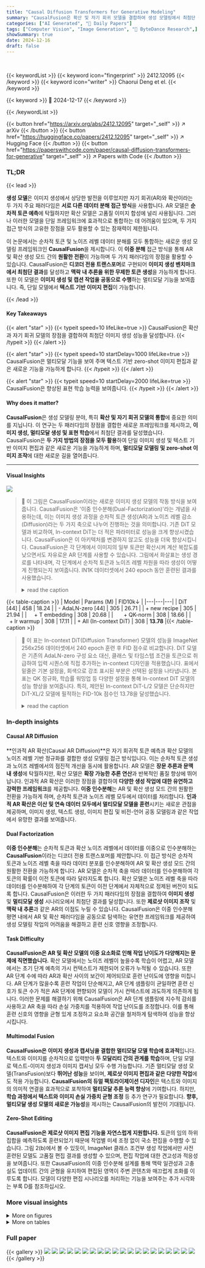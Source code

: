 ```yaml
---
title: "Causal Diffusion Transformers for Generative Modeling"
summary: "CausalFusion은 확산 및 자기 회귀 모델을 결합하여 생성 모델링에서 최첨단 결과를 달성하고 새로운 기능을 가능하게 합니다."
categories: ["AI Generated", "🤗 Daily Papers"]
tags: ["Computer Vision", "Image Generation", "🏢 ByteDance Research",]
showSummary: true
date: 2024-12-16
draft: false
---
```


<br>

{{< keywordList >}}
{{< keyword icon="fingerprint" >}} 2412.12095 {{< /keyword >}}
{{< keyword icon="writer" >}} Chaorui Deng et el. {{< /keyword >}}
 
{{< keyword >}} 🤗 2024-12-17 {{< /keyword >}}
 
{{< /keywordList >}}

{{< button href="https://arxiv.org/abs/2412.12095" target="_self" >}}
↗ arXiv
{{< /button >}}
{{< button href="https://huggingface.co/papers/2412.12095" target="_self" >}}
↗ Hugging Face
{{< /button >}}
{{< button href="https://paperswithcode.com/paper/causal-diffusion-transformers-for-generative" target="_self" >}}
↗ Papers with Code
{{< /button >}}




### TL;DR


{{< lead >}}

**생성 모델**은 이미지 생성에서 상당한 발전을 이루었지만 자기 회귀(AR)와 확산이라는 두 가지 주요 패러다임은 **서로 다른 데이터 분해 접근 방식**을 사용합니다. AR 모델은 **순차적 토큰 예측**에 탁월하지만 확산 모델은 고품질 이미지 합성에 널리 사용됩니다. 그러나 이러한 모델을 단일 프레임워크에 효과적으로 통합하는 데 어려움이 있으며, 두 가지 접근 방식의 고유한 장점을 모두 활용할 수 있는 잠재력이 제한됩니다.

이 논문에서는 순차적 토큰 및 노이즈 레벨 데이터 분해를 모두 통합하는 새로운 생성 모델링 프레임워크인 **CausalFusion**을 제시합니다. 이 **이중 분해** 접근 방식을 통해 AR 및 확산 생성 모드 간의 **원활한 전환**이 가능하며 두 가지 패러다임의 장점을 활용할 수 있습니다. CausalFusion은 **디코더 전용 트랜스포머**로 구현되어 **이미지 생성 벤치마크에서 최첨단 결과**를 달성하고 **맥락 내 추론을 위한 무제한 토큰 생성**을 가능하게 합니다. 또한 이 모델은 **이미지 생성 및 캡션 작업을 공동으로 수행**하는 멀티모달 기능을 보여줍니다. 즉, 단일 모델에서 **텍스트 기반 이미지 편집**이 가능합니다.

{{< /lead >}}


#### Key Takeaways

{{< alert "star" >}}
{{< typeit speed=10 lifeLike=true >}} CausalFusion은 확산과 자기 회귀 모델의 장점을 결합하여 최첨단 이미지 생성 성능을 달성합니다. {{< /typeit >}}
{{< /alert >}}

{{< alert "star" >}}
{{< typeit speed=10 startDelay=1000 lifeLike=true >}} CausalFusion은 멀티모달 기능을 보여 주며 텍스트 기반 zero-shot 이미지 편집과 같은 새로운 기능을 가능하게 합니다. {{< /typeit >}}
{{< /alert >}}

{{< alert "star" >}}
{{< typeit speed=10 startDelay=2000 lifeLike=true >}} CausalFusion은 향상된 표현 학습 능력을 보여줍니다. {{< /typeit >}}
{{< /alert >}}

#### Why does it matter?
**CausalFusion**은 생성 모델링 분야, 특히 **확산 및 자기 회귀 모델의 통합**에 중요한 의미를 지닙니다. 이 연구는 두 패러다임의 장점을 결합한 새로운 프레임워크를 제시하고, **이미지 생성, 멀티모달 생성 및 표현 학습**에서 최첨단 결과를 달성했습니다. CausalFusion은 **두 가지 방법의 장점을 모두 활용**하여 단일 이미지 생성 및 텍스트 기반 이미지 편집과 같은 새로운 기능을 가능하게 하며, **멀티모달 모델링 및 zero-shot 이미지 조작**에 대한 새로운 길을 열어줍니다.

------
#### Visual Insights



![](https://arxiv.org/html/2412.12095/x1.png)

> 🔼 이 그림은 CausalFusion이라는 새로운 이미지 생성 모델의 작동 방식을 보여줍니다. CausalFusion은 '이중 인수분해(Dual-Factorization)'라는 개념을 사용하는데, 이는 이미지 생성 과정을 순차적 토큰 생성(AR)과 노이즈 레벨 감소(Diffusion)라는 두 가지 축으로 나누어 진행하는 것을 의미합니다.   기존 DiT 모델과 비교하여, In-context DiT는 더 적은 파라미터로 성능을 크게 향상시켰습니다. CausalFusion은 이 아키텍처를 변경하지 않고도 성능을 더욱 향상시킵니다.  CausalFusion은 각 단계에서 이미지의 일부 토큰만 확산시켜 계산 복잡도를 낮으면서도 자유로운 AR 단계를 사용할 수 있습니다. 그림에서 화살표는 생성 경로를 나타내며, 각 단계에서 순차적 토큰과 노이즈 레벨 차원을 따라 생성이 어떻게 진행되는지 보여줍니다. IN1K 데이터셋에서 240 epoch 동안 훈련된 결과를 사용했습니다.
> <details>
> <summary>read the caption</summary>
> Figure 1:  Illustration of Dual-Factorization. The arrow line indicates CausalFusion’s generation path, moving from one state to the next by jointly generating along the sequential and noise-level dimension at each step. Compared to DiT, our In-context DiT substantially improves results with fewer parameters. CausalFusion further enhances performance without changing the architecture or parameter count. Results were trained on IN1K for 240 epochs. CausalFusion adopts arbitrary AR steps for image generation, but each step only diffuses partial tokens, resulting in similar (or slightly lower) computational complexity.
> </details>





{{< table-caption >}}
| Model | Params (M) | FID10k↓ |
|---|---|---|
| DiT [44] | 458 | 18.24 |
| - AdaLN-zero [44] | 305 | 26.71 |
| + new recipe | 305 | 21.94 |
|     + T embedding | 308 | 20.68 |
|       + QK-norm | 308 | 18.66 |
|       + lr warmup | 308 | 17.11 |
| + All (In-context DiT) | 308 | **13.78** |{{< /table-caption >}}

> 🔼 이 표는 In-context DiT(Diffusion Transformer) 모델의 성능을 ImageNet 256x256 데이터셋에서 240 epoch 훈련 후 FID 점수로 비교합니다. DiT 모델은 기존의 AdaLN-zero 구성 요소 대신, 클래스 및 타임스텝 조건을 토큰으로 취급하여 입력 시퀀스에 직접 추가하는 in-context 디자인을 적용했습니다. 표에서 밑줄은 기본 설정을, 회색으로 강조 표시된 부분은 선택된 설정을 나타냅니다. 본 표는 QK 정규화, 학습률 워밍업 등 다양한 설정을 통해 In-context DiT 모델의 성능 향상을 보여줍니다. 특히, 제안된 In-context DiT-L/2 모델은 단순하지만 DiT-XL/2 모델에 필적하는 FID-10k 점수인 13.78을 달성했습니다.
> <details>
> <summary>read the caption</summary>
> Table 1: In-context DiT baseline. ImageNet 256×\times×256, 240 epoch. Baseline settings are marked by underlines and selected settings highlighted in gray.
> </details>





### In-depth insights


#### Causal AR Diffusion
**인과적 AR 확산(Causal AR Diffusion)**은 자기 회귀적 토큰 예측과 확산 모델의 노이즈 레벨 기반 정규화를 결합한 생성 모델링 접근 방식입니다. 이는 순차적 토큰 생성과 노이즈 레벨에서의 점진적 개선을 동시에 활용합니다. AR 모델은 **장문 추론과 문맥 내 생성**에 탁월하지만, 확산 모델은 **확장 가능한 추론 연산**과 반복적인 품질 향상에 뛰어납니다. 인과적 AR 확산은 이러한 장점을 결합하여 **다양한 생성 작업에 대한 유연하고 강력한 프레임워크**를 제공합니다. **이중 인수분해**는 AR 및 확산 생성 모드 간의 원활한 전환을 가능하게 하며, 순차적 토큰과 노이즈 레벨 모두에서 데이터를 처리합니다. **인과적 AR 확산은 이산 및 연속 데이터 모두에서 멀티모달 모델을 훈련**시키는 새로운 관점을 제공하며, 이미지 생성, 텍스트 생성, 이미지 편집 및 비전-언어 공동 모델링과 같은 작업에서 유망한 결과를 보여줍니다.

#### Dual Factorization
**이중 인수분해**는 순차적 토큰과 확산 노이즈 레벨에서 데이터를 이중으로 인수분해하는 **CausalFusion**이라는 디코더 전용 트랜스포머를 제안합니다. 이 접근 방식은 순차적 토큰과 노이즈 레벨 축을 따라 데이터 분포를 인수분해하여 AR 및 확산 생성 모드 간의 원활한 전환을 가능하게 합니다. AR 모델은 순차적 축을 따라 데이터를 인수분해하여 각 토큰의 확률이 이전 토큰에 따라 달라지도록 합니다. 확산 모델은 노이즈 레벨 축을 따라 데이터를 인수분해하여 각 단계의 토큰이 이전 단계에서 자체적으로 정제된 버전이 되도록 합니다. CausalFusion은 이러한 두 가지 패러다임의 장점을 결합하여 **이미지 생성** 및 **멀티모달 생성** 시나리오에서 최첨단 결과를 달성합니다. 또한 **제로샷 이미지 조작** 및 **맥락 내 추론**과 같은 AR의 이점도 누릴 수 있습니다. CausalFusion은 이중 인수분해 평면 내에서 AR 및 확산 패러다임을 공동으로 탐색하는 유연한 프레임워크를 제공하여 생성 모델링 작업의 어려움을 해결하고 훈련 신호 영향을 조정합니다.

#### Task Difficulty
**CausalFusion은 AR 및 확산 모델의 이중 요소화로 인해 작업 난이도가 다양해지는 문제에 직면했습니다.** 확산 모델에서는 노이즈 레벨이 높을수록 학습이 어렵고, AR 모델에서는 초기 단계 예측의 가시 컨텍스트가 제한되어 오류가 누적될 수 있습니다. 또한 AR 단계 수에 따라 AR과 확산 사이의 보간이 제어되므로 훈련 난이도에 영향을 미칩니다. AR 단계가 많을수록 훈련 작업이 단순해지고, AR 단계 샘플링이 균일하면 훈련 신호가 토큰 수가 적은 AR 단계에 편향되어 모델이 가시 컨텍스트에 과도하게 의존하게 됩니다. 이러한 문제를 해결하기 위해 CausalFusion은 AR 단계 샘플링에 지수적 감쇠를 사용하고 AR 축을 따라 손실 가중치를 적용하여 작업 난이도를 조정합니다. 이를 통해 훈련 신호의 영향을 균형 있게 조정하고 요소화 공간을 철저하게 탐색하여 성능을 향상시킵니다.

#### Multimodal Fusion
**CausalFusion은 이미지 생성과 캡셔닝을 결합한 멀티모달 모델 학습에 효과적**입니다. 텍스트와 이미지를 순차적으로 입력받아 **두 모달리티 간의 관계를 학습**하며, 단일 모델로 텍스트-이미지 생성과 이미지 캡셔닝 모두 수행 가능합니다. 기존 멀티모달 생성 모델(TransFusion)보다 **뛰어난 성능**을 보이며, **제로샷 이미지 편집과 같은 다양한 작업**에도 적용 가능합니다. **CausalFusion의 듀얼 팩토라이제이션 디자인**은 텍스트와 이미지의 의미적 연결을 효과적으로 포착하여 **멀티모달 추론 능력 향상**에 기여합니다. 하지만, **학습 과정에서 텍스트와 이미지 손실 가중치 균형 조정** 등 추가 연구가 필요합니다. **향후, 멀티모달 생성 모델의 새로운 가능성**을 제시하는 CausalFusion의 발전이 기대됩니다.

#### Zero-Shot Editing
**CausalFusion은 제로샷 이미지 편집 기능을 자연스럽게 지원합니다.** 토큰의 임의 하위 집합을 예측하도록 훈련되었기 때문에 작업별 미세 조정 없이 국소 편집을 수행할 수 있습니다. 그림 2(b)에서 볼 수 있듯이, ImageNet 클래스 조건부 생성 작업에서만 사전 훈련된 모델도 고품질 편집 결과를 생성할 수 있으며, 편집 작업에 대한 견고성과 적응성을 보여줍니다. 또한 CausalFusion의 이중 인수분해 설계를 통해 맥락 일관성과 고충실도 업데이트 간의 균형을 유지하여 편집된 영역이 주변 콘텐츠와 매끄럽게 조화를 이루도록 합니다. 모델이 다양한 편집 시나리오를 처리하는 기능을 보여주는 추가 시각화는 부록 D를 참조하십시오.


### More visual insights

<details>
<summary>More on figures
</summary>


![](https://arxiv.org/html/2412.12095/x2.png)

> 🔼 (a) CausalFusion-XL/2 모델로 생성된 샘플 이미지들입니다. ImageNet 512x512 해상도 데이터셋으로 800 에포크 동안 학습되었고, DDPM 250 스텝, CFG=4.0 설정으로 생성되었습니다.  이 그림은 CausalFusion 모델의 이미지 생성 능력을 보여주는 다양한 샘플들을 제시합니다. 고품질의 다양한 이미지들이 생성되었음을 확인할 수 있으며, 이는 CausalFusion이 복잡한 이미지 분포를 학습했음을 시사합니다.  샘플들은 사실적인 동물, 사물, 풍경 등 다양한 범주를 포괄하고 있습니다. 이러한 결과는 CausalFusion이 ImageNet 데이터셋의 다양한 클래스에 걸쳐 효과적으로 일반화될 수 있음을 보여줍니다.
> <details>
> <summary>read the caption</summary>
> (a) Samples generated by CausalFusion-XL/2, ImageNet 512×\times×512, 800 epoch, DDPM 250 steps, CFG=4.0
> </details>



![](https://arxiv.org/html/2412.12095/x3.png)

> 🔼 CausalFusion-XL/2 모델을 사용하여 ImageNet 512x512 해상도 이미지에서 800 epoch 동안 훈련한 제로샷 이미지 편집 결과입니다. 왼쪽에 있는 원본 이미지를 생성한 후, 이미지의 중앙, 상반부 또는 하반부를 마스킹하고 새로운 클래스 조건을 사용하여 이미지를 재생성합니다. 6장에서 자세한 내용을 확인할 수 있습니다. 이 그림은 중앙, 상반부, 하반부 마스킹과 같은 다양한 마스킹 기법과 새로운 클래스 조건을 적용하여 이미지가 어떻게 편집되는지를 보여줍니다. 제로샷 이미지 편집은 모델이 특정 편집 작업에 대해 명시적으로 학습되지 않았음에도 불구하고 편집을 수행할 수 있음을 의미합니다.
> <details>
> <summary>read the caption</summary>
> (b) Zero-shot image editing results generated by CausalFusion-XL/2, ImageNet 512×\times×512, 800 epoch. We first generate the original image (those on the left), then mask out its centre region, top-half, or bottom-half, and regenerate the image with new class conditions. Details are discussed in Sec 6.
> </details>



![](https://arxiv.org/html/2412.12095/x4.png)

> 🔼 이 그림은 CausalFusion 모델의 시각화 결과를 보여줍니다. 모든 샘플은 ImageNet-1K 클래스 조건부 생성 작업으로만 훈련된 모델에 의해 생성되었으며, CausalFusion의 제로샷 이미지 조작 능력을 보여줍니다. (a)는 CausalFusion-XL/2 모델을 사용하여 ImageNet 512x512 해상도에서 800 epoch, DDPM 250 step, CFG=4.0으로 생성한 샘플들을 보여줍니다. (b)는 CausalFusion-XL/2 모델을 사용하여 ImageNet 512x512 해상도에서 800 epoch으로 생성한 제로샷 이미지 편집 결과를 보여줍니다. 먼저 원본 이미지(왼쪽)를 생성한 다음 중앙 영역, 상반부 또는 하반부를 마스크하고 새로운 클래스 조건으로 이미지를 다시 생성합니다. 자세한 내용은 섹션 6에서 설명합니다. 추가 시각화 결과는 부록 D를 참조하십시오.
> <details>
> <summary>read the caption</summary>
> Figure 2: Visualization results. All samples are generated by models trained only on ImageNet-1K class-conditional generation task, demonstrating CausalFusion’s zero-shot image manipulation ability. See more visualization results in Appendix D.
> </details>



![](https://arxiv.org/html/2412.12095/x5.png)

> 🔼 이 그림은 DiT와 CausalFusion 아키텍처의 차이점을 보여줍니다. (a) DiT는 전체 이미지 토큰을 입력으로 받아 어댑티브 레이어 정규화를 통해 조건화를 통합합니다. 모든 노이즈 토큰 xt는 전체 어텐션 관찰과 함께 DiT에 입력되어 처리 중 입력에 대한 포괄적인 모델링이 가능합니다. (b) CausalFusion은 모든 입력 양식을 동일하게 처리하고, 이전에 디노이징된 토큰과 기타 문맥 입력을 조건으로 사용하면서 각 단계에서 이미지 토큰의 무작위 하위 집합 xt,κs를 디노이징합니다. 이 방법은 마스크된 특징 예측 모델의 정신을 구현하여 부분 관찰을 통해 이미지를 재구성하도록 모델을 강제합니다.
> <details>
> <summary>read the caption</summary>
> Figure 3: Conceptual comparison between the DiT and CausalFusion architectures. a) DiT incorporates conditioning via adaptive layer normalization, processing a fixed-size set of entire image tokens as input. All the noise tokens xtsubscript𝑥𝑡x_{t}italic_x start_POSTSUBSCRIPT italic_t end_POSTSUBSCRIPT are fed into DiT with full attention observation, enabling comprehensive modeling of the input during processing. b) CausalFusion treats all input modalities equally in an in-context manner, denoising a random subset of image tokens xt,κssubscript𝑥𝑡subscript𝜅𝑠x_{t,\kappa_{s}}italic_x start_POSTSUBSCRIPT italic_t , italic_κ start_POSTSUBSCRIPT italic_s end_POSTSUBSCRIPT end_POSTSUBSCRIPT at each step while causally conditioning on previously denoised tokens x0,1:κs−1subscript𝑥:01subscript𝜅𝑠1x_{0,1:\kappa_{s-1}}italic_x start_POSTSUBSCRIPT 0 , 1 : italic_κ start_POSTSUBSCRIPT italic_s - 1 end_POSTSUBSCRIPT end_POSTSUBSCRIPT, and other contextual inputs. This approach enforces the model to reconstruct the image with partial observation, embodying the spirit of masked feature prediction models [24, 67, 35].
> </details>



![](https://arxiv.org/html/2412.12095/x6.png)

> 🔼 (a) CausalFusion에서 생성된 샘플들. ImageNet 512x512, 800 에포크, DDPM 250 스텝, CFG=4.0. 모든 샘플은 ImageNet-1K 클래스 조건부 생성 작업으로만 훈련된 모델에 의해 생성되었으며, CausalFusion의 제로샷 이미지 조작 기능을 보여줍니다. 부록 D에서 더 많은 시각화 결과를 참조하세요.
> <details>
> <summary>read the caption</summary>
> (a)
> </details>



![](https://arxiv.org/html/2412.12095/x7.png)

> 🔼 (b) CausalFusion-XL/2를 사용하여 생성된 zero-shot 이미지 편집 결과. ImageNet 512x512, 800 epoch. 먼저 원본 이미지(왼쪽)를 생성한 다음, 중앙 영역, 상반부 또는 하반부를 마스킹하고 새로운 클래스 조건으로 이미지를 다시 생성합니다. 자세한 내용은 섹션 6에서 설명합니다. 이 예시들은 CausalFusion이 이미지의 특정 부분을 마스킹하고 새로운 클래스 조건을 제공함으로써 이미지를 수정할 수 있음을 보여줍니다. 예를 들어, 꽃 이미지의 중앙을 마스킹하고 '곰인형' 조건을 제공하면, 마스킹된 영역이 곰인형으로 채워진 이미지가 생성됩니다.
> <details>
> <summary>read the caption</summary>
> (b)
> </details>



![](https://arxiv.org/html/2412.12095/x8.png)

> 🔼 (c) AR 손실 가중치는 어려운 샘플에서 더 나은 학습을 용이하게 함으로써 성능을 향상시킵니다. 표에서 밑줄 친 항목은 기준 설정이고 회색 블록으로 강조 표시된 설정은 선택된 설정입니다. AR 손실 가중치 λ가 증가하면 Seval=1과 Seval=2에서 성능이 향상됩니다.
> <details>
> <summary>read the caption</summary>
> (c)
> </details>



![](https://arxiv.org/html/2412.12095/x9.png)

> 🔼 이 그림은 CausalFusion 모델 학습 과정에서 AR 단계 수, 토큰 분포, 검증 손실 간의 관계를 보여줍니다. (a)는 AR 단계 수에 따른 학습 손실을 나타냅니다. AR 단계 수가 증가할수록 학습 손실이 감소하는 경향을 보입니다. (b)는 각 AR 단계에서 예측되는 토큰 수의 분포를 보여줍니다. 균일 샘플링을 사용하는 경우, 적은 수의 토큰이 예측되는 AR 단계가 지배적으로 나타납니다. (c)는 AR 단계 수에 따른 검증 손실을 나타냅니다. 학습 손실과 마찬가지로, 후반 AR 단계의 검증 손실이 초반 AR 단계보다 낮습니다. 이는 AR 단계가 진행될수록 학습 난이도가 낮아짐을 시사하며, AR 단계 수, 토큰 분포, 학습 및 검증 손실을 조정하여 CausalFusion 모델의 성능을 향상시킬 수 있음을 보여줍니다.
> <details>
> <summary>read the caption</summary>
> Figure 4:  (a) Training loss using different number of AR steps. (b) Distribution of |κs|subscript𝜅𝑠|\kappa_{s}|| italic_κ start_POSTSUBSCRIPT italic_s end_POSTSUBSCRIPT |. (c) Validation loss at difference AR steps.
> </details>



![](https://arxiv.org/html/2412.12095/x10.png)

> 🔼 (a) CausalFusion으로 생성된 샘플들입니다. ImageNet 512x512, 800 epoch, DDPM 250 steps, CFG=4.0로 훈련되었습니다. CausalFusion은 ImageNet-1K 클래스 조건부 생성 작업에서만 훈련되었음에도 불구하고 제로샷 이미지 조작 능력을 보여줍니다. 부록 D에서 더 많은 시각화 결과를 확인할 수 있습니다.
> <details>
> <summary>read the caption</summary>
> (a)
> </details>



![](https://arxiv.org/html/2412.12095/x11.png)

> 🔼 이 이미지는 CausalFusion-XL/2 모델을 사용하여 ImageNet 512x512 해상도에서 생성된 제로샷 이미지 편집 결과를 보여줍니다. 모델은 800 epoch 동안 학습되었으며, 왼쪽의 이미지들은 원본 이미지입니다. 편집은 이미지의 중앙, 상반부 또는 하반부를 마스킹하고 새로운 클래스 조건으로 이미지를 다시 생성하여 수행되었습니다. 이 그림은 CausalFusion 모델이 사전 학습만으로도 다양한 제로샷 이미지 편집 작업을 수행할 수 있음을 보여주는 예시입니다. 6장에서 자세한 내용을 확인할 수 있습니다.
> <details>
> <summary>read the caption</summary>
> (b)
> </details>



![](https://arxiv.org/html/2412.12095/x12.png)

> 🔼 (c) AR 손실 가중치는 어려운 샘플에서 더 나은 학습을 용이하게 함으로써 성능을 향상시킵니다. 표 3(c)는 AR 손실 가중치를 다르게 설정하여 실험한 결과를 보여줍니다. AR 단계가 진행될수록 가시 컨텍스트의 지역성이 높아지기 때문에 생성 작업이 더 쉬워집니다. 반대로, 초기 AR 단계에서의 예측은 시각적 컨텍스트 내에서 비-지역적 종속성 학습을 용이하게 하여 생성 모델링에 도움이 됩니다. 따라서 초기 AR 단계의 손실 가중치를 높게 설정하는 것이 생성 모델링 성능 향상에 도움이 될 수 있습니다.
> <details>
> <summary>read the caption</summary>
> (c)
> </details>



![](https://arxiv.org/html/2412.12095/extracted/6075434/figs/xl512_360_cfg4.0.jpg)

> 🔼 (a) 텍스트-이미지 생성 샘플입니다. 주어진 텍스트 프롬프트에 따라 CausalFusion-XL 모델이 생성한 이미지 샘플들을 보여줍니다. 각 샘플 아래에는 해당 이미지 생성에 사용된 텍스트 프롬프트가 적혀 있습니다. 이 그림은 CausalFusion 모델이 텍스트 프롬프트를 얼마나 잘 이해하고 그에 맞는 이미지를 생성하는지 보여주는 예시입니다.
> <details>
> <summary>read the caption</summary>
> (a) Samples on Text-to-Image generation.
> </details>



![](https://arxiv.org/html/2412.12095/extracted/6075434/figs/xl512_387_cfg4.0.jpg)

> 🔼 이 그림들은 CausalFusion XL 모델이 이미지 캡셔닝 작업을 수행한 결과를 보여줍니다. 모델은 ImageNet 캡션 데이터로 훈련되었으며, 주어진 이미지에 대해 묘사적인 캡션을 생성합니다. 예시로, '빨간색과 흰색의 스테인리스 스틸 식기세척기와 나무 캐비닛이 있는 주방', '의자에 앉아 있는 고양이' 와 같은 캡션이 생성되었습니다.
> <details>
> <summary>read the caption</summary>
> (b) Samples on Image Caption generation.
> </details>



![](https://arxiv.org/html/2412.12095/extracted/6075434/figs/xl512_817_cfg4.0.jpg)

> 🔼 이 그림은 CausalFusion XL 모델의 multimodal 생성 능력을 보여줍니다. 모델은 ImageNet 재캡션 데이터로 학습되었습니다. (a)는 Text-to-Image 생성 결과로, 텍스트 프롬프트를 기반으로 이미지를 생성한 것을 보여줍니다. 각 샘플 아래에는 해당 텍스트 프롬프트가 표시됩니다. (b)는 Image Captioning 결과를 보여주며, 주어진 이미지에 대해 모델이 생성한 캡션이 이미지 아래에 표시됩니다. 단일 CausalFusion XL 모델이 이미지 생성과 캡션 생성 모두에서 우수한 성능을 보이는 것을 확인할 수 있습니다.
> <details>
> <summary>read the caption</summary>
> Figure 6: Multimodal generation. Results are generated by a single CausalFusion XL model trained on ImageNet recaption data.
> </details>



![](https://arxiv.org/html/2412.12095/extracted/6075434/figs/xl512_972_cfg4.0.jpg)

> 🔼 (a) CausalFusion에 의해 생성된 샘플. ImageNet 512x512, 800 epoch, DDPM 250 steps, CFG=4.0. CausalFusion-XL/2 모델로 생성된 이미지들입니다. 다양한 종류의 고품질 이미지 샘플들을 보여주고 있습니다.
> <details>
> <summary>read the caption</summary>
> (a)
> </details>



![](https://arxiv.org/html/2412.12095/extracted/6075434/figs/xl512_279_cfg2.0.jpg)

> 🔼 이 그림은 CausalFusion-XL/2 모델을 사용하여 ImageNet 512x512 해상도와 800 에포크로 학습하여 생성한 제로샷 이미지 편집 결과를 보여줍니다. 왼쪽에 있는 이미지는 원본 이미지이고, 가운데와 오른쪽 이미지는 원본 이미지의 중앙, 상단 절반 또는 하단 절반을 마스킹하고 새로운 클래스 조건으로 이미지를 재생성한 결과입니다. 이는 CausalFusion 모델이 작업별 미세 조정 없이도 국소 편집을 수행할 수 있는 능력을 보여줍니다. 자세한 내용은 6장을 참조하세요.
> <details>
> <summary>read the caption</summary>
> (b)
> </details>



![](https://arxiv.org/html/2412.12095/extracted/6075434/figs/xl512_975_cfg2.0.jpg)

> 🔼 이 그림은 CausalFusion 모델의 일반화된 인과 어텐션 마스크를 보여줍니다. 입력 시퀀스는 κ₁, κ₂, κ₃ 세 개의 AR 단계로 구성되며, 각각 2개, 2개, 3개의 토큰을 포함합니다. x₀,κ₁과 x₀,κ₂는 처음 두 AR 단계의 클린 토큰이고, xt,κ₁, xt,κ₂, xt,κ₃는 노이즈가 추가된 토큰입니다. 흰색 블록은 마스크된 어텐션을, 회색 블록은 마스크되지 않은 어텐션을 나타냅니다. 각 xt,κs는 자기 자신과 이전 AR 단계의 클린 토큰 x₀,κ₁:s-₁에만 집중합니다.
> <details>
> <summary>read the caption</summary>
> Figure 7: Generalized causal mask. In this case, the input sequence is organized to have 3 AR-steps κ1subscript𝜅1\kappa_{1}italic_κ start_POSTSUBSCRIPT 1 end_POSTSUBSCRIPT, κ2subscript𝜅2\kappa_{2}italic_κ start_POSTSUBSCRIPT 2 end_POSTSUBSCRIPT, and κ3subscript𝜅3\kappa_{3}italic_κ start_POSTSUBSCRIPT 3 end_POSTSUBSCRIPT, containing 2, 2, and 3 tokens, respectively. 𝐱0,κ1subscript𝐱0subscript𝜅1\mathbf{x}_{0,\kappa_{1}}bold_x start_POSTSUBSCRIPT 0 , italic_κ start_POSTSUBSCRIPT 1 end_POSTSUBSCRIPT end_POSTSUBSCRIPT and 𝐱0,κ2subscript𝐱0subscript𝜅2\mathbf{x}_{0,\kappa_{2}}bold_x start_POSTSUBSCRIPT 0 , italic_κ start_POSTSUBSCRIPT 2 end_POSTSUBSCRIPT end_POSTSUBSCRIPT are the clean tokens at the first two AR steps, while 𝐱t,κ1subscript𝐱𝑡subscript𝜅1\mathbf{x}_{t,\kappa_{1}}bold_x start_POSTSUBSCRIPT italic_t , italic_κ start_POSTSUBSCRIPT 1 end_POSTSUBSCRIPT end_POSTSUBSCRIPT, 𝐱t,κ2subscript𝐱𝑡subscript𝜅2\mathbf{x}_{t,\kappa_{2}}bold_x start_POSTSUBSCRIPT italic_t , italic_κ start_POSTSUBSCRIPT 2 end_POSTSUBSCRIPT end_POSTSUBSCRIPT, and 𝐱t,κ3subscript𝐱𝑡subscript𝜅3\mathbf{x}_{t,\kappa_{3}}bold_x start_POSTSUBSCRIPT italic_t , italic_κ start_POSTSUBSCRIPT 3 end_POSTSUBSCRIPT end_POSTSUBSCRIPT are noised tokens. White and gray blocks denote the masked and unmasked attention, respectively. Note that, each 𝐱t,κssubscript𝐱𝑡subscript𝜅𝑠\mathbf{x}_{t,\kappa_{s}}bold_x start_POSTSUBSCRIPT italic_t , italic_κ start_POSTSUBSCRIPT italic_s end_POSTSUBSCRIPT end_POSTSUBSCRIPT only attends to itself and the clean tokens from previous AR steps 𝐱0,κ1:s−1subscript𝐱0subscript𝜅:1𝑠1\mathbf{x}_{0,\kappa_{1:s-1}}bold_x start_POSTSUBSCRIPT 0 , italic_κ start_POSTSUBSCRIPT 1 : italic_s - 1 end_POSTSUBSCRIPT end_POSTSUBSCRIPT.
> </details>



![](https://arxiv.org/html/2412.12095/extracted/6075434/figs/xl512_89_cfg1.5.jpg)

> 🔼 이 그림은 CausalFusion-XL 모델을 사용하여 제로샷 이미지 편집을 수행한 결과를 보여줍니다. 모델은 512x512 해상도의 ImageNet 데이터셋으로 800 epoch 동안 훈련되었으며, Classifier-free guidance scale은 3.0으로 설정되었습니다. 제로샷 이미지 편집은 원본 이미지의 일부를 마스킹하고, 마스킹되지 않은 영역과 새로운 클래스 레이블을 조건으로 이미지를 재생성하는 방식으로 수행됩니다. 그림에서 볼 수 있듯이, 모델은 '화산' 이미지에서 '텔레비전', '미닫이문', '자동차 백미러'와 같은 다양한 레이블로 편집된 고품질 결과물을 생성합니다.
> <details>
> <summary>read the caption</summary>
> Figure 8: Zero-shot editing samples. CausalFusion-XL, resolution 512×\times×512, 800 epoch, Classifier-free guidance scale = 3.0.
> </details>



![](https://arxiv.org/html/2412.12095/extracted/6075434/figs/xl512_974_cfg1.5.jpg)

> 🔼 이 그림은 CausalFusion-XL 모델을 사용하여 제로샷 이미지 편집을 수행한 결과를 보여줍니다. 모델은 먼저 초기 클래스 레이블을 사용하여 원본 이미지를 생성한 다음, 이미지의 일부를 가리고, 가리지 않은 영역과 새로운 클래스 레이블을 조건으로 이미지를 다시 생성합니다. 예를 들어 첫 번째 예시에서 '화산' 이미지가 생성된 후 이미지의 바깥 부분이 가려지고 '텔레비전', '미닫이문', '자동차 백미러'와 같은 새로운 레이블로 이미지가 다시 생성되었습니다. 이러한 결과는 CausalFusion-XL 모델이 작업별 미세 조정 없이 국소적인 편집을 수행할 수 있음을 보여줍니다. 또한 이중 인수분해 설계를 통해 문맥적 일관성과 높은 충실도 업데이트 사이의 균형을 유지하여 편집된 영역이 주변 콘텐츠에 자연스럽게 혼합되도록 합니다. 해상도는 256x256, 학습 에포크는 800, Classifier-free guidance scale은 1.5입니다.
> <details>
> <summary>read the caption</summary>
> Figure 9: Zero-shot editing samples. CausalFusion-XL, resolution 256×\times×256, 800 epoch, Classifier-free guidance scale = 1.5.
> </details>



![](https://arxiv.org/html/2412.12095/extracted/6075434/figs/xl256_88_cfg4.0.jpg)

> 🔼 이 그림은 논문의 섹션 6, '성능 비교'에 나오는 그림 10입니다. 512x512 해상도의 CausalFusion-XL 모델에서 생성된 큐레이션되지 않은 이미지 샘플들을 보여줍니다. 이미지들은 '수달'(클래스 레이블 360)이라는 단일 클래스 레이블을 조건으로 하여 생성되었으며, 분류기 없는 안내 척도는 4.0으로 설정되었습니다. 이 그림은 CausalFusion-XL 모델이 다양한 포즈, 표정, 배경의 수달 이미지들을 생성할 수 있음을 보여주며, 고품질 이미지 합성 능력을 보여줍니다.
> <details>
> <summary>read the caption</summary>
> Figure 10: Uncurated 512×512512512512\times 512512 × 512 CausalFusion-XL samples. Classifier-free guidance scale = 4.0 Class label = “otter” (360)
> </details>



![](https://arxiv.org/html/2412.12095/extracted/6075434/figs/xl256_980_cfg4.0.jpg)

> 🔼 이 그림은 논문의 6장 '성능 비교' 부분에 나오는 추가 샘플 중 하나입니다. 512x512 해상도의 이미지를 생성하는 CausalFusion-XL 모델의 결과물을 보여주고 있습니다. Classifier-free guidance scale은 4.0으로 설정되었고, '레서판다(387)'라는 클래스 레이블을 사용하여 생성되었습니다. 그림에서 여러 레서판다 이미지들이 다양한 포즈와 구도로 생성된 것을 확인할 수 있습니다. 이는 모델이 단일 클래스 레이블을 기반으로 다양한 이미지를 생성할 수 있음을 보여줍니다.
> <details>
> <summary>read the caption</summary>
> Figure 11: Uncurated 512×512512512512\times 512512 × 512 CausalFusion-XL samples. Classifier-free guidance scale = 4.0 Class label = “red panda” (387)
> </details>



![](https://arxiv.org/html/2412.12095/extracted/6075434/figs/xl256_388_cfg2.0.jpg)

> 🔼 이 그림은 CausalFusion-XL 모델을 사용하여 생성된 512x512 해상도의 스포츠카 이미지 샘플들을 보여줍니다. Classifier-free guidance scale은 4.0으로 설정되었고, 이미지의 클래스 레이블은 '스포츠카'(817)입니다. 샘플들은 다양한 각도와 색상의 스포츠카들을 보여주며, 모델이 스포츠카의 특징을 잘 학습했음을 알 수 있습니다. 일부 샘플에서는 약간의 노이즈나 왜곡이 보일 수 있지만, 전반적으로 높은 품질의 이미지를 생성합니다.
> <details>
> <summary>read the caption</summary>
> Figure 12: Uncurated 512×512512512512\times 512512 × 512 CausalFusion-XL samples. Classifier-free guidance scale = 4.0 Class label = “sports car” (817)
> </details>



![](https://arxiv.org/html/2412.12095/extracted/6075434/figs/xl256_979_cfg2.0.jpg)

> 🔼 이 그림은 논문의 부록 D에 있는 그림 13으로, 512x512 해상도의 이미지를 생성하는 CausalFusion-XL 모델의 결과물들을 보여줍니다. 이 샘플들은 특정 클래스 라벨('cliff', 972)에 대해 생성되었으며, Classifier-free guidance scale은 4.0으로 설정되었습니다. 여러 개의 샘플들을 통해 모델이 다양한 절벽 이미지를 생성할 수 있음을 알 수 있습니다.
> <details>
> <summary>read the caption</summary>
> Figure 13: Uncurated 512×512512512512\times 512512 × 512 CausalFusion-XL samples. Classifier-free guidance scale = 4.0 Class label = “cliff” (972)
> </details>



![](https://arxiv.org/html/2412.12095/extracted/6075434/figs/xl256_928_cfg1.5.jpg)

> 🔼 이 그림은 논문의 섹션 6, '성능 비교'에 있는 그림 13입니다. 512x512 해상도의 북극여우 이미지 여러 개를 보여줍니다. 이 이미지들은 CausalFusion-XL 모델로 생성되었으며, classifier-free guidance scale은 4.0으로 설정되었습니다. 클래스 레이블은 '북극여우(279)'입니다. 이 그림들은 모델이 북극여우의 다양한 포즈와 모습을 생성할 수 있음을 보여줍니다.
> <details>
> <summary>read the caption</summary>
> Figure 14: Uncurated 512×512512512512\times 512512 × 512 CausalFusion-XL samples. Classifier-free guidance scale = 4.0 Class label = “arctic fox” (279)
> </details>



![](https://arxiv.org/html/2412.12095/extracted/6075434/figs/xl256_973_cfg1.5.jpg)

> 🔼 512x512 해상도의 ImageNet 'lakeshore' 클래스에 대한 CausalFusion-XL의 큐레이팅되지 않은 샘플들입니다. Classifier-free guidance scale은 4.0으로 설정되었습니다. 이 그림은 CausalFusion-XL 모델이 'lakeshore' 클래스의 이미지를 얼마나 잘 생성하는지 보여줍니다. 다양한 호숫가 풍경이 생성되었으며, 일부 샘플에서는 물, 나무, 산과 같은 세부 사항을 명확하게 볼 수 있습니다.
> <details>
> <summary>read the caption</summary>
> Figure 15: Uncurated 512×512512512512\times 512512 × 512 CausalFusion-XL samples. Classifier-free guidance scale = 4.0 Class label = “lakeshore” (975)
> </details>



</details>




<details>
<summary>More on tables
</summary>


{{< table-caption >}}
| #AR steps | $S_{\text{eval}}$ = 1 | $S_{\text{eval}}$ = 2 | $S_{\text{eval}}$ = 4 | $S_{\text{eval}}$ = 8 |
|---|---|---|---|---| 
| $S_{\text{train}}$ = 1 | **13.78** | 356.69 | 404.67 | 390.18 |
| $S_{\text{train}}$ = 2 | 16.69 | **14.77** | 47.49 | 136.04 |
| $S_{\text{train}}$ = 4 | 24.14 | 15.37 | **18.13** | 33.14 |
| $S_{\text{train}}$ = 8 | 54.08 | 24.49 | 22.66 | **20.01** |
| $S_{\text{train}}$ = 256 | 313.28 | 321.62 | 261.26 | 192.25 |
| random | 21.31 | 22.17 | 23.54 | 25.05 |{{< /table-caption >}}
> 🔼 이 표는 AR 단계 수를 고정하여 훈련 및 추론하는 CausalFusion 모델에 대한 실험 결과를 보여줍니다. S_train은 훈련 중에 사용된 고정 AR 단계 수를 나타내고, S_eval은 추론 중에 사용된 고정 AR 단계 수를 나타냅니다. 밑줄은 기준 설정을 나타내고, 회색으로 강조 표시된 것은 선택된 설정을 나타냅니다. 표에서 볼 수 있듯이, 고정된 AR 단계로 훈련된 CausalFusion은 다른 추론 설정으로 강건하게 전달될 수 없습니다. 예를 들어, 모든 모델은 추론 설정이 훈련과 일치하지 않을 때 상당히 나쁜 성능을 보입니다. 각 훈련 설정의 최상의 평가 결과를 비교하면 AR 단계 수를 늘리면 성능이 크게 저하되는 것을 알 수 있습니다. 특히, 8단계 CausalFusion은 FID 20.01을 산출하여 In-context DiT가 달성한 13.78 FID보다 명확하게 뒤떨어집니다. 그러나 그림 4(a)의 손실 곡선에서 AR 단계가 더 많은 모델이 AR 단계가 더 적은 모델보다 지속적으로 더 낮은 손실 값을 나타내는 반대 추세가 관찰됩니다. 이는 AR 단계 수가 증가함에 따라 학습 과제가 지나치게 단순화됨을 시사합니다.
> <details>
> <summary>read the caption</summary>
> Table 2: Ablations on AR steps. Strainsubscript𝑆trainS_{\text{train}}italic_S start_POSTSUBSCRIPT train end_POSTSUBSCRIPT and Sevalsubscript𝑆evalS_{\text{eval}}italic_S start_POSTSUBSCRIPT eval end_POSTSUBSCRIPT indicates the fixed AR steps used during training and inference, respectively. Baseline settings are marked by underlines and selected settings highlighted in gray.
> </details>

{{< table-caption >}}
| ratio | $S_{\text{eval}}$ = 1 | $S_{\text{eval}}$ = 2 | $S_{\text{eval}}$ = 4 | $S_{\text{eval}}$ = 8 |
|---|---|---|---|---| 
| **1.0** | 21.31 | 22.17 | 23.54 | 25.05 |
| 0.95 | 14.49 | 17.78 | 19.79 | 23.93 |
| 0.9 | 12.89 | 15.57 | **18.83** | **22.72** |
| 0.85 | 12.94 | 15.54 | 19.12 | 23.46 |
| 0.8 | **12.78** | **15.42** | 19.38 | 23.78 |{{< /table-caption >}}
> 🔼 이 표는 AR 단계 감쇠, 순서 지정 및 AR 가중치에 대한 절제 연구를 제시합니다. 표에서 밑줄은 기준 설정을 나타내고 회색 블록은 선택한 설정을 강조 표시합니다. AR 단계 감쇠에 대한 절제 연구는 감쇠 비율이 고정된 AR 단계를 사용하는 것보다 모든 추론 설정에서 경쟁력 있는 성능이나 더 나은 성능을 제공한다는 것을 보여줍니다. 토큰 순서 지정에 대한 절제 연구는 이미지 토큰의 지역성이 훈련 난이도에 영향을 미친다는 것을 보여줍니다. AR 손실 가중치에 대한 절제 연구는 어려운 샘플에서 더 나은 학습을 용이하게 함으로써 성능을 향상시키는 것을 보여줍니다.
> <details>
> <summary>read the caption</summary>
> Table 3: Ablations on AR step decay, ordering, and AR weighting. Baseline settings are marked by underlines and selected settings highlighted in gray.
> </details>

{{< table-caption >}}
| Patch order | FID10k↓ |
|---|---| 
| raster order | 14.46 |
| block-wise raster (8x8) | 14.76 |
| block-wise raster (4x4) | 14.62 |
| dilated order | 15.54 |
| **random order** | **12.89** |{{< /table-caption >}}
> 🔼 이 표는 ImageNet 데이터셋에서 클래스 조건부 이미지 생성에 대한 다양한 모델의 성능 비교를 보여줍니다. FID(Fréchet Inception Distance), IS(Inception Score), Pre.(Precision), Rec.(Recall)과 같은 메트릭을 사용하여 성능을 평가합니다. 256x256 및 512x512 해상도에서 CFG(Classifier-Free Guidance)를 사용했는지 여부를 명시합니다. 회색 블록으로 표시된 숫자는 추론 중에 온도 샘플링을 사용했음을 나타냅니다.
> <details>
> <summary>read the caption</summary>
> Table 4:  System performance comparison on ImageNet class-conditioned generation. Numbers marked with gray blocks use temperature sampling during inference.
> </details>

{{< table-caption >}}
|weight|FID10k ↓| | |
|:---:|:---:|:---:|:---:|
| |$S_{\text{eval}}$ = 1|$S_{\text{eval}}$ = 2|$S_{\text{eval}}$ = 4|
|**1 → 1**|12.89|15.57|18.83|
|1.5 → 1|12.61|15.49|18.32|
|**2 → 1**|**12.13**|**15.15**|18.09|
|2.5 → 1|12.32|15.22|17.99|
|3 → 1|12.50|15.28|**17.92**|{{< /table-caption >}}
> 🔼 이 표는 ImageNet 256x256 이미지 생성 벤치마크에서 CausalFusion 및 다른 최첨단 모델의 성능을 비교한 것입니다. FID(Fréchet Inception Distance), IS(Inception Score), FID30k, CIDEr 등 다양한 지표를 사용하여 모델을 평가합니다. 또한 토큰화 방법, 매개변수 수, 훈련 에포크 수, 샘플링 전략 및 샘플링 트릭과 같은 세부 정보도 제공합니다.
> <details>
> <summary>read the caption</summary>
> Table 5:  System performance comparison on 256×\times×256 ImageNet generation, compared with previously reported large models.
> </details>

{{< table-caption >}}
| | Params | 256×256, w/o CFG | 256×256, w/ CFG | 512×512, w/ CFG |
|---|---|---|---|---|---|
| | | FID↓ | IS↑ | Pre.↑ | Rec.↑ | FID↓ | IS↑ | Pre.↑ | Rec.↑ | FID↓ | IS↑ | Pre.↑ | Rec.↑ |
| GIVT [63] | 304M | 5.67 | - | 0.75 | 0.59 | 3.35 | - | 0.84 | 0.53 | 2.92 | - | 0.84 | 0.55 |
| MAR-B [34] | 208M | 3.48 | 192.4 | 0.78 | 0.58 | 2.31 | 281.7 | 0.82 | 0.57 | - | - | - | - |
| LDM-4 [50] | 400M | 10.56 | 103.5 | 0.71 | 0.62 | 3.6 | 247.7 | **0.87** | 0.48 | - | - | - | - |
| CausalFusion-L | 368M | **5.12** | **166.1** | **0.73** | **0.66** | **1.94** | **264.4** | 0.82 | **0.59** | - | - | - | - |
| MAR-L [34] | 479M | 2.6 | 221.4 | 0.79 | 0.60 | 1.78 | 296.0 | 0.81 | 0.60 | 1.73 | 279.9 | - | - |
| ADM [13] | 554M | 10.94 | - | 0.69 | 0.63 | 4.59 | 186.7 | 0.82 | 0.52 | 3.85 | 221.7 | 0.84 | 0.53 |
| DiT-XL [44] | 675M | 9.62 | 121.5 | 0.67 | 0.67 | 2.27 | 278.2 | **0.83** | 0.57 | 3.04 | 240.8 | 0.84 | 0.54 |
| SiT-XL [42] | 675M | 8.3 | - | - | - | 2.06 | 270.3 | 0.82 | 0.59 | 2.62 | 252.2 | **0.84** | 0.57 |
| ViT-XL [22] | 451M | 8.10 | - | - | - | 2.06 | - | - | - | - | - | - | - |
| U-ViT-H/2 [1] | 501M | 6.58 | - | - | - | 2.29 | 263.9 | 0.82 | 0.57 | 4.05 | - | - | - |
| MaskDiT [73] | 675M | 5.69 | 178.0 | 0.74 | 0.60 | 2.28 | 276.6 | 0.80 | 0.61 | 2.50 | 256.3 | 0.83 | 0.56 |
| RDM [59] | 553M | 5.27 | 153.4 | 0.75 | 0.62 | 1.99 | 260.4 | 0.81 | 0.58 | - | - | - | - |
| CausalFusion-XL | 676M | **3.61** | **180.9** | **0.75** | **0.66** | **1.77** | **282.3** | 0.82 | **0.61** | **1.98** | **283.2** | 0.83 | **0.58** |{{< /table-caption >}}
> 🔼 이 표는 CausalFusion 모델과 다른 최신 multimodal 모델인 TransFusion [75] 및 DiT [44]와의 성능 비교를 보여줍니다. (a) 부분은 TransFusion과의 비교로, 인식 및 생성 벤치마크에서의 성능을 보여주고, 두 모델 모두 동일한 사전 훈련 데이터를 사용하여 동일한 설정으로 훈련되었습니다. (b) 부분은 DiT와의 비교로, 인식 및 생성 벤치마크에서의 성능을 나타냅니다. 여기서 ††로 표시된 모델은 [34]에서 제안된 VAE를 사용하여 잡음이 아닌 잠재 변수를 예측하는 손실 함수로 훈련되었습니다.
> <details>
> <summary>read the caption</summary>
> Table 6:  (a) Comparison with Transfusion [75] on perception and generation benchmarks. All models are trained under the same settings using the same pretraining data. (b) Comparison with DiT [44] on perception and generation benchmarks. The model marked with ††\dagger† is trained with a VAE from [34], using a loss function to predict latent variables rather than noise.
> </details>

{{< table-caption >}}
|                                         | Type    | Tokenizer | Params | Training Epoch | Sampler (Steps) | Sampling tricks | FID↓ |
| :-------------------------------------- | :------ | :-------- | :----- | :------------- | :-------------- | :------------- | :--- |
| Open-MAGVIT2-L [41]                     | AR      | MAGVIT2   | 800M   | 300            | AR(256)        | N/A            | 2.51 |
| Open-MAGVIT2-XL [41]                    | AR      | MAGVIT2   | 1.5B   | 300            | AR(256)        | N/A            | 2.33 |
| LlamaGen-3B [56]                       | AR      | custom    | 3.1B   | -              | AR(256)        | N/A            | 2.18 |
| VAR-d24 [60]                           | VAR     | custom    | 1B     | 350            | VAR            | N/A            | 2.09 |
| VAR-d30 [60]                           | VAR     | custom    | 2B     | 350            | VAR            | reject sampling | 1.73 |
| Simple-diffusion [27]                  | Diffusion | N/A       | 2B     | 800            | DDPM           | N/A            | 2.44 |
| FiTv2-3B [66]                          | Diffusion | SD        | 3B     | 256            | DDPM(250)      | N/A            | 2.15 |
| VDM++ [30]                             | Diffusion | N/A       | 2B     | -              | EDM            | -              | 2.12 |
| Large-DiT-7B [20]                      | Diffusion | SD        | 3B     | 435            | DDPM(250)      | N/A            | 2.10 |
| Flag-DiT-3B [20]                       | Diffusion | SD        | 3B     | 256            | adaptive Dopri-5 | N/A            | 1.96 |
| DiT-MoE-XL/2-8E2A [18]                 | Diffusion | SD        | 16B    | ≈1000          | DDPM(250)      | N/A            | 1.72 |
| DiMR-G/2R [38]                         | Diffusion | SD        | 1.1B   | 800            | DPM-solver(250) | N/A            | 1.63 |
| DART-XL [21]                           | AR+Diffusion | LDM       | 812M   | -              | AR(256)+FM(100) | τ sampling     | 3.98 |
| MonoFormer [72]                        | AR+Diffusion | SD        | 1.1B   | -              | DDPM(250)      | N/A            | 2.57 |
| BiGR-XL-d24 [23]                       | AR+Diffusion | custom    | 799M   | 400            | AR(256)+DDPM(100) | τ sampling     | 2.49 |
| BiGR-XXL-d32 [23]                      | AR+Diffusion | custom    | 1.5B   | 400            | AR(256)+DDPM(100) | τ sampling     | 2.36 |
| MAR-H [34]                            | AR+Diffusion | custom    | 943M   | 800            | AR(256)+DDPM(100) | τ sampling     | 1.55 |
| CausalFusion-H                         | Diffusion | custom    | 1B     | 800            | DDPM(250)      | N/A            | 1.64 |
| CausalFusion-H                         | Diffusion | custom    | 1B     | 800            | DDPM(250)      | CFG interval   | 1.57 |{{< /table-caption >}}
> 🔼 이 표는 CausalFusion 모델 학습 시 확산 시간 단계 샘플링 전략을 비교하여 성능에 미치는 영향을 분석한 결과를 보여줍니다. 각 AR 단계에 대해 동일한 확산 시간 단계를 사용하는 기본 설정과 다른 AR 단계에 대해 서로 다른 시간 단계를 사용하는 설정, 그리고 각 AR 단계에 대해 여러 개의 시간 단계를 샘플링하는 설정을 비교합니다. 결과적으로, 어떤 샘플링 전략을 사용하더라도 성능 차이가 크지 않다는 것을 알 수 있습니다. 즉, CausalFusion 모델은 확산 시간 단계 샘플링 전략에 robust 하다는 것을 시사합니다.
> <details>
> <summary>read the caption</summary>
> Table 7: Diffusion time steps sampling strategy does not affect the performance. The default setting is underlined.
> </details>

{{< table-caption >}}
|  | Source | Size | FID30k↓ | CIDEr↑ |
|:---|:---:|:---:|:---:|:---:|
|Transfusion-L [75]|IN1KCap|1M|8.1|34.5|
|CausalFusion-L|IN1KCap|1M|**7.1**|**47.9**|{{< /table-caption >}}
> 🔼 이 표는 클래스 조건 토큰의 수가 CausalFusion 모델의 성능과 매개변수 수에 미치는 영향을 보여줍니다. 클래스 조건 토큰은 모델에 클래스 정보를 제공하는 데 사용됩니다. 표에서 볼 수 있듯이 클래스 토큰 수를 늘리면 성능이 약간 향상되지만 매개변수 수도 증가합니다. 이는 클래스 조건화에 할당된 계산량이 클래스 조건화에 사용되는 매개변수 수보다 더 중요함을 시사합니다.
> <details>
> <summary>read the caption</summary>
> Table 8: #Class tokens offers a trade-off between performance and number of parameters. The default setting is underlined.
> </details>

{{< table-caption >}}
| | Params | Data | Size | FID10k↓ | Acc↑ | CIDEr↑ |
|---|---|---|---|---|---|---| 
| DiT [44] | 458M | IN1K | 1M | 18.2 | 83.5 | 94.4 |
| CausalFusion | 368M | IN1K | 1M | 11.8 | 84.2 | 98.0 |
| CausalFusion† | 368M | IN1K | 1M | **9.3** | **84.7** | **103.2** |{{< /table-caption >}}
> 🔼 이 표는 4장과 5장의 클래스 조건부 이미지 생성에 대한 CausalFusion 모델의 세부 설정을 제공합니다. 이미지 해상도, 은닉 차원, 헤드 수, 레이어 수, cls 토큰 수, 패치 크기, 위치 임베딩, VAE, VAE 다운샘플링, 잠재 채널, 옵티마이저, 기본 학습률, 가중치 감쇠, 옵티마이저 모멘텀, 배치 크기, 학습률 스케줄, 웜업 에포크, 학습 에포크, 증강, 확산 샘플러, 확산 단계, 평가 슈트, 평가 메트릭 등의 설정값을 보여줍니다.
> <details>
> <summary>read the caption</summary>
> Table 9: Ablation study configuration.
> </details>

{{< table-caption >}}
|                       | FID10k |
| --------------------- | ------ |
| shared *t* for different AR steps | 12.13 |
| random *t* for different AR steps | 12.27 |
| 4× *t* for each AR step | 12.19 |
| 8× *t* for each AR step | 12.23 |{{< /table-caption >}}
> 🔼 이 표는 논문 6장에 나오는 표 4와 표 5의 CausalFusion 모델에 대한 자세한 설정값들을 보여줍니다. 표에는 CausalFusion-L, XL, H 모델의 hidden dimension, head 개수, layer 개수, class token 개수, positional embedding 종류, VAE 종류, latent channel 개수, optimizer, learning rate, batch size, learning rate schedule, epoch, augmentation, diffusion sampler, step, evaluation suite, evaluation metric 등의 설정값이 나와 있습니다.
> <details>
> <summary>read the caption</summary>
> Table 10: System-level comparison configuration.
> </details>

{{< table-caption >}}
| #class tokens | params (M) | FID10k |
|---|---|---| 
| 4 | 308 (+3.9) | 12.13 |
| 16 | 320 (+15.6) | 12.04 |
| 64 | 368 (+62.5) | 11.84 |
| 1 (repeat 64 ×) | 305 (+1.0) | 12.29 |
| 4 (repeat 16 ×) | 308 (+ 3.9) | 11.75 |{{< /table-caption >}}
> 🔼 이 표는 CausalFusion과 Transfusion 모델 모두에 대한 다중 모달 실험 설정을 자세히 설명합니다. 두 모델 모두 이미지와 텍스트 데이터를 공동으로 모델링하도록 훈련되었으며, 텍스트-이미지 생성과 이미지 캡션 생성 작업을 동시에 수행합니다. 표에는 이미지 해상도, 숨겨진 차원, 헤드 수, 레이어 수, 최대 텍스트 토큰, 패치 크기, 위치 임베딩, VAE, 잠재 채널, 최적화 도구, 기본 학습률, 텍스트 손실 계수, 가중치 감쇠, 최적화 도구 모멘텀, 배치 크기, 학습률 스케줄, 웜업 에포크, 훈련 에포크, 증강, 확산 샘플러, 확산 단계, 생성 평가 지표, 캡션 평가 지표 등 다양한 설정 세부 정보가 나와 있습니다.
> <details>
> <summary>read the caption</summary>
> Table 11: Multi-modal experiment configuration for both CausalFusion and Transfusion.
> </details>

{{< table-caption >}}
| config | value |
|---|---| 
| image resolution | 256 × 256 |
| hidden dimension | 1024 |
| #heads | 16 |
| #layers | 24 |
| #cls tokens | 4 |
| patch size | 2 |
| positional embedding | sinusoidal |
| VAE | SD [55] |
| VAE donwsample | 8 × |
| latent channel | 4 |
| optimizer | AdamW [39] |
| base learning rate | 1e-4 |
| weight decay | 0.0 |
| optimizer momentum | β1, β2 = 0.9, 0.95 |
| batch size | 2048 |
| learning rate schedule | constant |
| warmup epochs | 40 |
| training epochs | 240 |
| augmentation | horizontal flip, center crop |
| diffusion sampler | DDPM [26] |
| diffusion steps | 250 |
| evaluation suite | ADM [13] |
| evaluation metric | FID-10k |{{< /table-caption >}}
> 🔼 이 표는 ImageNet 분류 작업을 위한 미세 조정 설정을 보여줍니다. 사전 훈련된 CausalFusion 모델을 ImageNet 데이터셋에서 미세 조정하기 위한 최적화 프로그램, 학습률, 배치 크기, 학습률 스케줄, 증강 및 정규화 방법과 같은 다양한 하이퍼파라미터를 지정합니다.
> <details>
> <summary>read the caption</summary>
> Table 12: ImageNet classification end-to-end fine-tuning setting.
> </details>

{{< table-caption >}}
| config | value |
|---|---| 
| hidden dimension | 1024 (L), 1280 (XL), 1408 (H) |
| #heads | 16 (L), 20 (XL), 22 (H) |
| #layers | 24 (L), 32 (XL), 40 (H) |
| #cls tokens | 64 |
| positional embedding | learnable |
| VAE | mar [34] |
| VAE donwsample | 16x |
| latent channel | 16 |
| optimizer | AdamW [39] |
| base learning rate | 1e-4 |
| weight decay | 0.0 |
| optimizer momentum | β1,β2=0.9,0.95 |
| batch size | 2048 |
| learning rate schedule | constant |
| warmup epochs | 40 |
| training epochs | 800 |
| augmentation | horizontal flip, center crop |
| diffusion sampler | DDPM [26] |
| diffusion steps | 250 |
| evaluation suite | ADM [13] |
| evaluation metric | FID-50k |{{< /table-caption >}}
> 🔼 이 표는 MSCOCO 캡셔닝 작업을 위한 미세 조정 설정을 제공합니다. 여기에는 최적화 프로그램, 학습률, 가중치 감쇠, 드롭아웃, 최적화 프로그램 모멘텀, 배치 크기, 학습률 스케줄, 웜업 에포크 및 훈련 에포크와 같은 하이퍼파라미터가 포함됩니다.
> <details>
> <summary>read the caption</summary>
> Table 13: MSCOCO captioning end-to-end fine-tuning setting
> </details>

</details>




### Full paper

{{< gallery >}}
<img src="paper_images/1.png" class="grid-w50 md:grid-w33 xl:grid-w25" />
<img src="paper_images/2.png" class="grid-w50 md:grid-w33 xl:grid-w25" />
<img src="paper_images/3.png" class="grid-w50 md:grid-w33 xl:grid-w25" />
<img src="paper_images/4.png" class="grid-w50 md:grid-w33 xl:grid-w25" />
<img src="paper_images/5.png" class="grid-w50 md:grid-w33 xl:grid-w25" />
<img src="paper_images/6.png" class="grid-w50 md:grid-w33 xl:grid-w25" />
<img src="paper_images/7.png" class="grid-w50 md:grid-w33 xl:grid-w25" />
<img src="paper_images/8.png" class="grid-w50 md:grid-w33 xl:grid-w25" />
<img src="paper_images/9.png" class="grid-w50 md:grid-w33 xl:grid-w25" />
<img src="paper_images/10.png" class="grid-w50 md:grid-w33 xl:grid-w25" />
<img src="paper_images/11.png" class="grid-w50 md:grid-w33 xl:grid-w25" />
<img src="paper_images/12.png" class="grid-w50 md:grid-w33 xl:grid-w25" />
<img src="paper_images/13.png" class="grid-w50 md:grid-w33 xl:grid-w25" />
<img src="paper_images/14.png" class="grid-w50 md:grid-w33 xl:grid-w25" />
<img src="paper_images/15.png" class="grid-w50 md:grid-w33 xl:grid-w25" />
<img src="paper_images/16.png" class="grid-w50 md:grid-w33 xl:grid-w25" />
<img src="paper_images/17.png" class="grid-w50 md:grid-w33 xl:grid-w25" />
<img src="paper_images/18.png" class="grid-w50 md:grid-w33 xl:grid-w25" />
<img src="paper_images/19.png" class="grid-w50 md:grid-w33 xl:grid-w25" />
<img src="paper_images/20.png" class="grid-w50 md:grid-w33 xl:grid-w25" />
{{< /gallery >}}